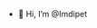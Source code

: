 - 👋 Hi, I’m @Imdipet


<!---
Imdipet/Imdipet is a ✨ special ✨ repository because its `README.md` (this file) appears on your GitHub profile.
You can click the Preview link to take a look at your changes.
--->
